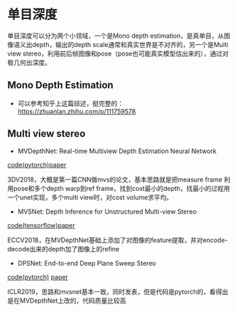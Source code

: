 # 单目深度
单目深度可以分为两个小领域，一个是Mono depth estimation，是真单目，从图像语义出depth，输出的depth scale通常和真实世界是不对齐的，另一个是Multi view stereo，利用前后帧图像和pose（pose也可能真实模型估出来的），通过对极几何出深度。

## Mono Depth Estimation
- 可以参考知乎上这篇综述，挺完整的：https://zhuanlan.zhihu.com/p/111759578

## Multi view stereo
- MVDepthNet: Real-time Multiview Depth Estimation Neural Network

[code(pytorch)](https://github.com/HKUST-Aerial-Robotics/MVDepthNet)[paper](https://arxiv.org/abs/1807.08563)

3DV2018，大概是第一篇CNN做mvs的论文，基本思路就是把measure frame 利用pose和多个depth warp到ref frame，找到cost最小的depth，找最小的过程用一个unet实现，多个multi view时，对cost volume求平均。

- MVSNet: Depth Inference for Unstructured Multi-view Stereo

[code(tensorflow)](https://github.com/YoYo000/MVSNet)[paper](https://arxiv.org/abs/1804.02505)

ECCV2018，在MVDepthNet基础上添加了对图像的feature提取，并对encode-decode出来的depth加了图像上的refine

- DPSNet: End-to-end Deep Plane Sweep Stereo

[code(pytorch)](https://github.com/sunghoonim/DPSNet) [paper](https://arxiv.org/abs/1905.00538)

ICLR2019，思路和mvsnet基本一致，同时发表，但是代码是pytorch的，看得出是在MVDepthNet上改的，代码质量比较高
